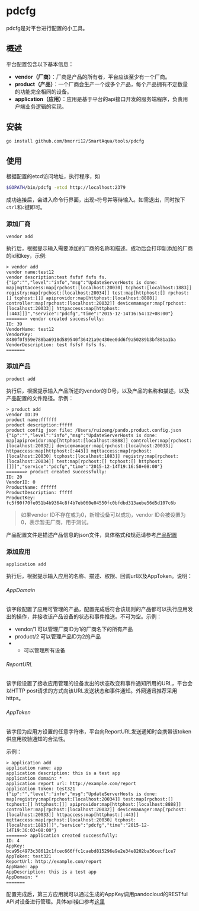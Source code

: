 # pdcfg

pdcfg是对平台进行配置的小工具。

## 概述
平台配置包含以下基本信息：

* **vendor（厂商）**：厂商是产品的所有者，平台应该至少有一个厂商。
* **product（产品）**：一个厂商会生产一个或多个产品，每个产品拥有不定数量的功能完全相同的设备。
* **application（应用）**：应用是基于平台的api接口开发的服务端程序，负责用户端业务逻辑的实现。

## 安装
```sh
go install github.com/bmorri12/SmartAqua/tools/pdcfg
```

## 使用
根据配置的etcd访问地址，执行程序，如

```sh
$GOPATH/bin/pdcfg -etcd http://localhost:2379
```

成功连接后，会进入命令行界面，出现`>`符号并等待输入。如需退出，同时按下`ctrl`和`c`键即可。

### 添加厂商

```
vendor add
```
执行后，根据提示输入需要添加的厂商的名称和描述。成功后会打印新添加的厂商的id和key，示例:

```
> vendor add
vendor name:test12
vendor description:test fsfsf fsfs fs.
{"ip":"","level":"info","msg":"UpdateServerHosts is done: map[mqttaccess:map[rpchost:[localhost:20030] tcphost:[localhost:1883]] registry:map[rpchost:[localhost:20034]] test:map[httphost:[] rpchost:[] tcphost:[]] apiprovidor:map[httphost:[localhost:8888]] controller:map[rpchost:[localhost:20032]] devicemanager:map[rpchost:[localhost:20033]] httpaccess:map[httphost:[:443]]]","service":"pdcfg","time":"2015-12-14T16:54:12+08:00"}
=======> vendor created successfully:
ID: 39
VendorName: test12
VendorKey: 8480f0f959e788ba6918d589540f36421a9e430ee0dd6f9a50289b3bf881a1ba
VendorDescription: test fsfsf fsfs fs.
=======
```

### 添加产品
```
product add
```

执行后，根据提示输入产品所述的vendor的ID号，以及产品的名称和描述，以及产品配置的文件路径。示例：

```
> product add
vendor ID:39
product name:ffffff
product description:fffff
product config json file: /Users/ruizeng/pando.product.config.json
{"ip":"","level":"info","msg":"UpdateServerHosts is done: map[apiprovidor:map[httphost:[localhost:8888]] controller:map[rpchost:[localhost:20032]] devicemanager:map[rpchost:[localhost:20033]] httpaccess:map[httphost:[:443]] mqttaccess:map[rpchost:[localhost:20030] tcphost:[localhost:1883]] registry:map[rpchost:[localhost:20034]] test:map[rpchost:[] tcphost:[] httphost:[]]]","service":"pdcfg","time":"2015-12-14T19:16:58+08:00"}
=======> product created successfully:
ID: 20
VendorID: 0
ProductName: ffffff
ProductDescription: fffff
ProductKey: fc5f90f70fe051b4b9364c8f4b7eb060e04550fc0bfdbd313aebe56d5d107c6b
```

> 如果vendor ID不存在或为0，新增设备可以成功，vendor ID会被设置为0，表示暂无厂商，用于测试。

产品配置文件是描述产品信息的json文件，具体格式和规范请参考[产品配置](../config/product-json-config.md)

### 添加应用
```
application add
```

执行后，根据提示输入应用的名称、描述、权限、回调url以及AppToken。说明：

###### AppDomain
该字段配置了应用可管理的产品，配置完成后符合该规则的产品都可以执行应用发出的操作，并接收该产品设备的状态和事件推送。不可为空。示例：

* vendor/1  可以管理厂商ID为1的厂商名下的所有产品
* product/2  可以管理产品ID为2的产品
* *  可以管理所有设备

###### ReportURL
该字段设置了接收应用管理的设备发出的状态改变和事件通知所用的URL，平台会以HTTP post请求的方式向该URL发送状态和事件通知。外网通讯推荐采用https。

###### AppToken
该字段为应用方设置的任意字符串，平台向ReportURL发送通知时会携带该token供应用校验通知的合法性。

示例：

```
> application add
application name: app
application description: this is a test app
application domain: *
application report url: http://example.com/report
application token: test321
{"ip":"","level":"info","msg":"UpdateServerHosts is done: map[registry:map[rpchost:[localhost:20034]] test:map[rpchost:[] tcphost:[] httphost:[]] apiprovidor:map[httphost:[localhost:8888]] controller:map[rpchost:[localhost:20032]] devicemanager:map[rpchost:[localhost:20033]] httpaccess:map[httphost:[:443]] mqttaccess:map[rpchost:[localhost:20030] tcphost:[localhost:1883]]]","service":"pdcfg","time":"2015-12-14T19:36:03+08:00"}
=======> application created successfully:
ID: 4
AppKey: bca95c4973c38612c1fcec666ffc1caebd815296e9e2e34e8202ba36cecf1ce7
AppToken: test321
ReportUrl: http://example.com/report
AppName: app
AppDescription: this is a test app
AppDomain: *
=======
```


配置完成后，第三方应用就可以通过生成的AppKey调用pandocloud的RESTful API对设备进行管理。具体api接口参考[这里](../api-doc/application.md)
